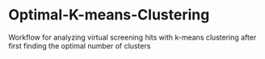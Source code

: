 # Optimal-K-means-Clustering
Workflow for analyzing virtual screening hits with k-means clustering after first finding the optimal number of clusters
